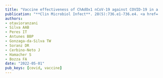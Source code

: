 ```yaml
---
title: "Vaccine effectiveness of ChAdOx1 nCoV-19 against COVID-19 in a socially vulnerable community in Rio de Janeiro, Brazil: a test-negative design study"
publication: "**Clin Microbiol Infect**. 28(5):736.e1-736.e4. <a href='https://doi.org/10.1016/j.cmi.2022.01.032' target='_blank' rel='noopener noreferrer'>10.1016/j.cmi.2022.01.032</a>"
authors:
- otavioranzani
- Silva AAB
- Peres IT
- Antunes BBP
- Gonzaga-da-Silva TW
- Soranz DR
- Cerbino-Neto J
- Hamacher S
- Bozza FA
date: "2022-05-01"
pub_keys: [covid, vaccine]
---
```

